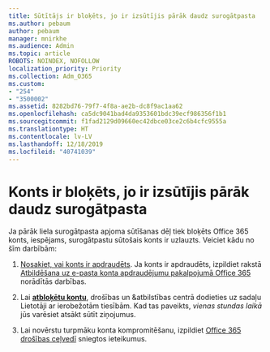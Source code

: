 ```yaml
---
title: Sūtītājs ir bloķēts, jo ir izsūtījis pārāk daudz surogātpasta
ms.author: pebaum
author: pebaum
manager: mnirkhe
ms.audience: Admin
ms.topic: article
ROBOTS: NOINDEX, NOFOLLOW
localization_priority: Priority
ms.collection: Adm_O365
ms.custom:
- "254"
- "3500002"
ms.assetid: 8282bd76-79f7-4f8a-ae2b-dc8f9ac1aa62
ms.openlocfilehash: ca5dc9041bad4da9353601bdc39ecf986356f1b1
ms.sourcegitcommit: f1fad2129d09660ec42dbce03ce2c6b4cfc9555a
ms.translationtype: HT
ms.contentlocale: lv-LV
ms.lasthandoff: 12/18/2019
ms.locfileid: "40741039"
---
```

# <a name="account-is-blocked-for-sending-too-much-spam"></a>Konts ir bloķēts, jo ir izsūtījis pārāk daudz surogātpasta

Ja pārāk liela surogātpasta apjoma sūtīšanas dēļ tiek bloķēts Office 365 konts, iespējams, surogātpastu sūtošais konts ir uzlauzts. Veiciet kādu no šīm darbībām:
  
1. [Nosakiet, vai konts ir apdraudēts](https://docs.microsoft.com/microsoft-365/security/office-365-security/responding-to-a-compromised-email-account#symptoms-of-a-compromised-office-365-email-account). Ja konts ir apdraudēts, izpildiet rakstā [Atbildēšana uz e-pasta konta apdraudējumu pakalpojumā Office 365](https://docs.microsoft.com/office365/securitycompliance/responding-to-a-compromised-email-account) norādītās darbības.

2. Lai **[atbloķētu kontu](https://protection.office.com/?hash=/restrictedusers)**, drošības un &amp;atbilstības centrā dodieties uz sadaļu Lietotāji ar ierobežotām tiesībām. Kad tas paveikts, *vienas stundas laikā* jūs varēsiet atsākt sūtīt ziņojumus.

3. Lai novērstu turpmāku konta kompromitēšanu, izpildiet [Office 365 drošības ceļvedī](https://docs.microsoft.com/office365/securitycompliance/security-roadmap) sniegtos ieteikumus.
  
